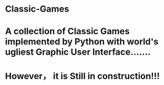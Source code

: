 # Classic-Games
# A collection of Classic Games implemented by Python with world's ugliest Graphic User Interface.......
# However， it is Still in construction!!!

